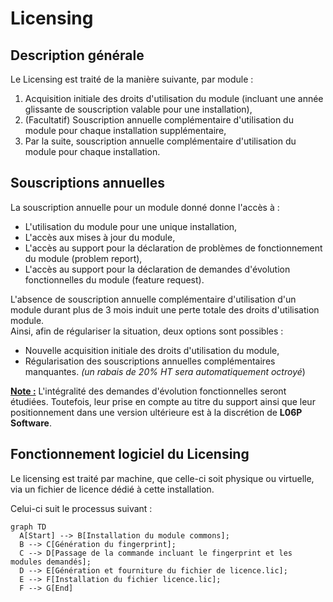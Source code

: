 # Licensing

## Description générale

Le Licensing est traité de la manière suivante, par module : 
  
  1. Acquisition initiale des droits d'utilisation du module (incluant une année glissante de souscription valable pour une installation),
  2. (Facultatif) Souscription annuelle complémentaire d'utilisation du module pour chaque installation supplémentaire,
  3. Par la suite, souscription annuelle complémentaire d'utilisation du module pour chaque installation.

## Souscriptions annuelles

La souscription annuelle pour un module donné donne l'accès à :

  * L'utilisation du module pour une unique installation,
  * L'accès aux mises à jour du module,
  * L'accès au support pour la déclaration de problèmes de fonctionnement du module (problem report),
  * L'accès au support pour la déclaration de demandes d'évolution fonctionnelles du module (feature request).

L'absence de souscription annuelle complémentaire d'utilisation d'un module durant plus de 3 mois induit une perte totale des droits d'utilisation module.  
Ainsi, afin de régulariser la situation, deux options sont possibles : 
  
  * Nouvelle acquisition initiale des droits d'utilisation du module,
  * Régularisation des souscriptions annuelles complémentaires manquantes. *(un rabais de 20% HT sera automatiquement octroyé*)

**<u>Note :</u>** L'intégralité des demandes d'évolution fonctionnelles seront étudiées. Toutefois, leur prise en compte au titre du support ainsi que leur positionnement dans une version ultérieure est à la discrétion de **L06P Software**.

## Fonctionnement logiciel du Licensing

Le licensing est traité par machine, que celle-ci soit physique ou virtuelle, via un fichier de licence dédié à cette installation.

Celui-ci suit le processus suivant :
``` mermaid
graph TD
  A[Start] --> B[Installation du module commons];
  B --> C[Génération du fingerprint];
  C --> D[Passage de la commande incluant le fingerprint et les modules demandés];
  D --> E[Génération et fourniture du fichier de licence.lic];
  E --> F[Installation du fichier licence.lic];
  F --> G[End]
```